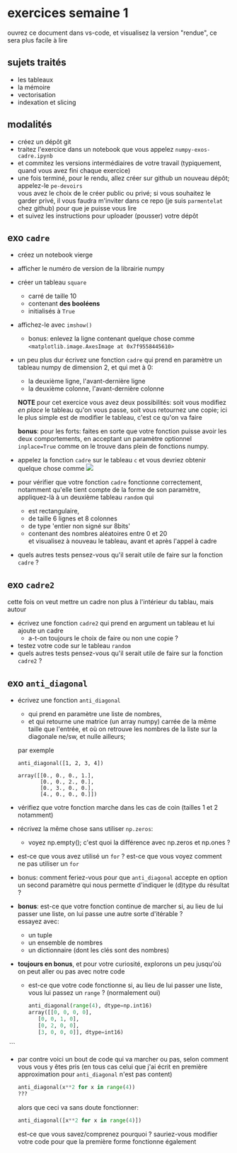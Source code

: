 # exercices semaine 1

ouvrez ce document dans vs-code, et visualisez la version "rendue", ce sera plus facile à lire

## sujets traités

* les tableaux
* la mémoire
* vectorisation
* indexation et slicing

## modalités

* créez un dépôt git
* traitez l'exercice dans un notebook que vous appelez `numpy-exos-cadre.ipynb`
* et commitez les versions intermédiaires de votre travail
  (typiquement, quand vous avez fini chaque exercice)
* une fois terminé, pour le rendu, allez créer sur github un nouveau dépôt; appelez-le `pe-devoirs`  
  vous avez le choix de le créer public ou privé; si vous souhaitez le garder privé, il vous faudra m'inviter dans ce repo (je suis `parmentelat` chez github) pour que je puisse vous lire
* et suivez les instructions pour uploader (pousser) votre dépôt

## exo `cadre`

* créez un notebook vierge

* afficher le numéro de version de la librairie numpy

* créer un tableau `square`
  * carré de taille 10
  * contenant **des booléens**
  * initialisés à `True`
* affichez-le avec `imshow()`
  * bonus: enlevez la ligne contenant quelque chose comme
     `<matplotlib.image.AxesImage at 0x7f9558445610>`

* un peu plus dur
  écrivez une fonction `cadre` qui prend en paramètre un tableau numpy de dimension 2, et qui met à 0:
    * la deuxième ligne, l'avant-dernière ligne
    * la deuxième colonne, l'avant-dernière colonne

  **NOTE** pour cet exercice vous avez deux possibilités: soit vous modifiez *en place* le tableau qu'on vous passe,
  soit vous retournez une copie; ici le plus simple est de modifier le tableau, c'est ce qu'on va faire  

  **bonus**: pour les forts: faites en sorte que votre fonction puisse avoir les deux comportements,
  en acceptant un paramètre optionnel `inplace=True` comme on le trouve dans plein de fonctions numpy.


* appelez la fonction `cadre` sur le tableau `c` et vous devriez obtenir quelque chose comme
  ![](cadre.png)

* pour vérifier que votre fonction `cadre` fonctionne correctement, notamment qu'elle tient compte de la forme de son paramètre, appliquez-là à un deuxième tableau `random` qui
  * est rectangulaire,
  * de taille 6 lignes et 8 colonnes
  * de type 'entier non signé sur 8bits'
  * contenant des nombres aléatoires entre 0 et 20  
  et visualisez à nouveau le tableau, avant et après l'appel à cadre  

* quels autres tests pensez-vous qu'il serait utile de faire sur la fonction `cadre` ?

## exo `cadre2`

cette fois on veut mettre un cadre non plus à l'intérieur du tablau, mais autour

* écrivez une fonction `cadre2` qui prend en argument un tableau et lui ajoute un cadre
  * a-t-on toujours le choix de faire ou non une copie ?
* testez votre code sur le tableau `random`
* quels autres tests pensez-vous qu'il serait utile de faire sur la fonction `cadre2` ?

## exo `anti_diagonal`

* écrivez une fonction `anti_diagonal`
  * qui prend en paramètre une liste de nombres,
  * et qui retourne une matrice (un array numpy) carrée de la même taille
  que l'entrée, et où on retrouve les nombres de la liste sur la diagonale
  ne/sw, et nulle ailleurs;

  par exemple

  ```
  anti_diagonal([1, 2, 3, 4])

  array([[0., 0., 0., 1.],
         [0., 0., 2., 0.],
         [0., 3., 0., 0.],
         [4., 0., 0., 0.]])
  ```

* vérifiez que votre fonction marche dans les cas de coin (tailles 1 et 2 notamment)

* récrivez la même chose sans utiliser `np.zeros`:
  * voyez np.empty(); c'est quoi la différence avec np.zeros et np.ones ?
* est-ce que vous avez utilisé un `for` ? est-ce que vous voyez comment ne pas utiliser un `for`

* bonus: comment feriez-vous pour que `anti_diagonal` accepte en option un
  second paramètre qui nous permette d'indiquer le (d)type du résultat ?

* **bonus**: est-ce que votre fonction continue de marcher si, au lieu de lui passer
  une liste, on lui passe une autre sorte d'itérable ?  
  essayez avec:
  * un tuple
  * un ensemble de nombres
  * un dictionnaire (dont les clés sont des nombres)

* **toujours en bonus**, et pour votre curiosité, explorons un peu jusqu'où on peut aller ou pas avec notre code

  * est-ce que votre code fonctionne si, au lieu de lui passer une liste, vous lui passez un `range` ?
    (normalement oui)
    ```python
    anti_diagonal(range(4), dtype=np.int16)
    array([[0, 0, 0, 0],
       [0, 0, 1, 0],
       [0, 2, 0, 0],
       [3, 0, 0, 0]], dtype=int16)
​    ```

* par contre voici un bout de code qui va marcher ou pas, selon comment vous vous y êtes pris (en tous cas celui que j'ai écrit en première approximation pour `anti_diagonal` n'est pas content)
  ```python
  anti_diagonal(x**2 for x in range(4))
  ???
  ```
  alors que ceci va sans doute fonctionner:
  ```python
  anti_diagonal([x**2 for x in range(4)])
  ```
  est-ce que vous savez/comprenez pourquoi ? sauriez-vous modifier votre code pour que la première forme fonctionne également
